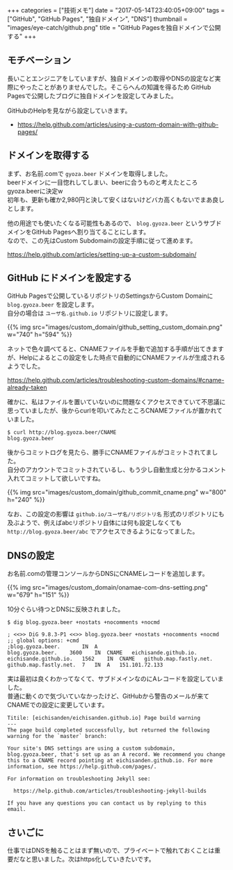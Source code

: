 +++
categories = ["技術メモ"]
date = "2017-05-14T23:40:05+09:00"
tags = ["GitHub", "GitHub Pages", "独自ドメイン", "DNS"]
thumbnail = "images/eye-catch/github.png"
title = "GitHub Pagesを独自ドメインで公開する"
+++

## モチベーション

長いことエンジニアをしていますが、独自ドメインの取得やDNSの設定など実際にやったことがありませんでした。そこらへんの知識を得るため GitHub Pagesで公開したブログに独自ドメインを設定してみました。

GitHubのHelpを見ながら設定していきます。

- https://help.github.com/articles/using-a-custom-domain-with-github-pages/

## ドメインを取得する

まず、お名前.comで `gyoza.beer` ドメインを取得しました。  
beerドメインに一目惚れしてしまい、beerに合うものと考えたところgyoza.beerに決定w  
初年も、更新も確か2,980円と決して安くはないけどバカ高くもないでまあ良しとします。

他の用途でも使いたくなる可能性もあるので、 `blog.gyoza.beer` というサブドメインをGitHub Pagesへ割り当てることにします。  
なので、この先はCustom Subdomainの設定手順に従って進めます。

https://help.github.com/articles/setting-up-a-custom-subdomain/

## GitHub にドメインを設定する

GitHub Pagesで公開しているリポジトリのSettingsからCustom Domainに `blog.gyoza.beer` を設定します。  
自分の場合は `ユーザ名.github.io` リポジトリに設定します。

{{% img src="images/custom_domain/github_setting_custom_domain.png" w="740" h="594" %}}

ネットで色々調べてると、CNAMEファイルを手動で追加する手順が出てきますが、Helpによるとこの設定をした時点で自動的にCNAMEファイルが生成されるようでした。

https://help.github.com/articles/troubleshooting-custom-domains/#cname-already-taken

確かに、私はファイルを置いていないのに問題なくアクセスできていて不思議に思っていましたが、後からcurlを叩いてみたところCNAMEファイルが置かれていました。

```
$ curl http://blog.gyoza.beer/CNAME
blog.gyoza.beer
```

後からコミットログを見たら、勝手にCNAMEファイルがコミットされてました。  
自分のアカウントでコミットされているし、もう少し自動生成と分かるコメント入れてコミットして欲しいですね。

{{% img src="images/custom_domain/github_commit_cname.png" w="800" h="240" %}}

なお、この設定の影響は `github.io/ユーザ名/リポジトリ名` 形式のリポジトリにも及ぶようで、例えばabcリポジトリ自体には何も設定しなくても `http://blog.gyoza.beer/abc` でアクセスできるようになってました。

## DNSの設定

お名前.comの管理コンソールからDNSにCNAMEレコードを追加します。

{{% img src="images/custom_domain/onamae-com-dns-setting.png" w="679" h="151" %}}

10分ぐらい待つとDNSに反映されました。

```
$ dig blog.gyoza.beer +nostats +nocomments +nocmd                                                                        

; <<>> DiG 9.8.3-P1 <<>> blog.gyoza.beer +nostats +nocomments +nocmd
;; global options: +cmd
;blog.gyoza.beer.		IN	A
blog.gyoza.beer.	3600	IN	CNAME	eichisande.github.io.
eichisande.github.io.	1562	IN	CNAME	github.map.fastly.net.
github.map.fastly.net.	7	IN	A	151.101.72.133
```

実は最初は良くわかってなくて、サブドメインなのにAレコードを設定していました。  
普通に動くので気づいていなかったけど、GitHubから警告のメールが来てCNAMEでの設定に変更しています。

```
Titile: [eichisanden/eichisanden.github.io] Page build warning
---
The page build completed successfully, but returned the following warning for the `master` branch:

Your site's DNS settings are using a custom subdomain, blog.gyoza.beer, that's set up as an A record. We recommend you change this to a CNAME record pointing at eichisanden.github.io. For more information, see https://help.github.com/pages/.

For information on troubleshooting Jekyll see:

  https://help.github.com/articles/troubleshooting-jekyll-builds

If you have any questions you can contact us by replying to this email.
```

## さいごに

仕事ではDNSを触ることはまず無いので、プライベートで触れておくことは重要だなと思いました。次はhttps化していきたいです。
